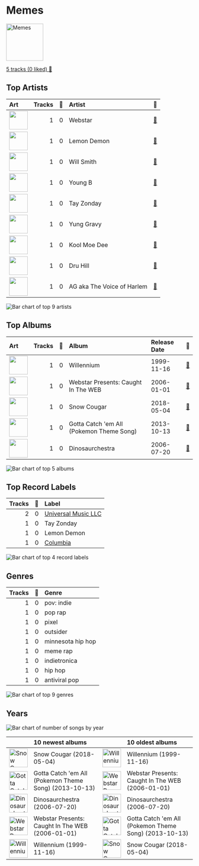 # Memes


<img src="https://mosaic.scdn.co/640/ab67616d0000b2735ca7079fad6246966d57dc2cab67616d0000b2735d2f39265b6ffeebcae4bfafab67616d0000b2737b0d0b56b568a7605dcebdd0ab67616d0000b273c12765ad5a12352ca300875e" alt="Memes" width="100" />

[5 tracks (0 liked) 🔗](https://open.spotify.com/playlist/3y11VzeS7U1PPGgpRpKoxr)

## Top Artists

| Art | Tracks | 💚 | Artist | 🔗 |
|:---|---:|---:|:---|:---|
| <img src="https://i.scdn.co/image/2bc32ff72814f473ba5064f9c48d6373464c8ca0" alt="" width="50" /> | 1 | 0 | Webstar | [🔗](https://open.spotify.com/artist/4oWRwCsvTevGlcq7OVN2Jq) |
| <img src="https://i.scdn.co/image/ab67616d0000b273ae390841cf7a97bf3a59bb5d" alt="" width="50" /> | 1 | 0 | Lemon Demon | [🔗](https://open.spotify.com/artist/4llAOeA6kEF4ytaB2fsmcW) |
| <img src="https://i.scdn.co/image/ab6761610000e5eb9e7e37aff77edd18db4584ff" alt="" width="50" /> | 1 | 0 | Will Smith | [🔗](https://open.spotify.com/artist/41qil2VaGbD194gaEcmmyx) |
| <img src="https://i.scdn.co/image/ab6761610000e5eb9b90387741eae5250453054e" alt="" width="50" /> | 1 | 0 | Young B | [🔗](https://open.spotify.com/artist/3gHXLeb9xeEGgIDiJk0pFa) |
| <img src="https://i.scdn.co/image/ab6761610000e5eb75574b502bacf3f418a373d1" alt="" width="50" /> | 1 | 0 | Tay Zonday | [🔗](https://open.spotify.com/artist/3LG7uFsPbPBjaBRpzwqLuX) |
| <img src="https://i.scdn.co/image/ab6761610000e5eb1426474970e91edb272b93b1" alt="" width="50" /> | 1 | 0 | Yung Gravy | [🔗](https://open.spotify.com/artist/2YOYua8FpudSEiB9s88IgQ) |
| <img src="https://i.scdn.co/image/ab6761610000e5eb901e8acc96d05a8952ce17c7" alt="" width="50" /> | 1 | 0 | Kool Moe Dee | [🔗](https://open.spotify.com/artist/2RE8NwNxsOyuNZDD0jRxHP) |
| <img src="https://i.scdn.co/image/20ec81c529aabd81f6e29600423e9e7ce89b6c01" alt="" width="50" /> | 1 | 0 | Dru Hill | [🔗](https://open.spotify.com/artist/1255GTUKNCLCTvH9ctD4cT) |
| <img src="nan" alt="" width="50" /> | 1 | 0 | AG aka The Voice of Harlem | [🔗](https://open.spotify.com/artist/0K1DwTQ4cfIuFUrWQ4E13Q) |

![Bar chart of top 9 artists](../../images/playlists/memes/artists.png)



## Top Albums

| Art | Tracks | 💚 | Album | Release Date | 🔗 |
|:---|---:|---:|:---|:---|:---|
| <img src="https://i.scdn.co/image/ab67616d0000b2737b0d0b56b568a7605dcebdd0" alt="" width="50" /> | 1 | 0 | Willennium | 1999-11-16 | [🔗](https://open.spotify.com/album/38ZO2nTo4L4PNtubKwtiAk) |
| <img src="https://i.scdn.co/image/ab67616d0000b2733dbd64c6273e74c14e931ab2" alt="" width="50" /> | 1 | 0 | Webstar Presents: Caught In The WEB | 2006-01-01 | [🔗](https://open.spotify.com/album/4RcQ4QcQISIA3hRsuTtAhA) |
| <img src="https://i.scdn.co/image/ab67616d0000b2735ca7079fad6246966d57dc2c" alt="" width="50" /> | 1 | 0 | Snow Cougar | 2018-05-04 | [🔗](https://open.spotify.com/album/5JzxLWdYLLpZTE6kaBLooY) |
| <img src="https://i.scdn.co/image/ab67616d0000b273c12765ad5a12352ca300875e" alt="" width="50" /> | 1 | 0 | Gotta Catch 'em All (Pokemon Theme Song) | 2013-10-13 | [🔗](https://open.spotify.com/album/7KGo2EffN8utT5Ea4waO1w) |
| <img src="https://i.scdn.co/image/ab67616d0000b2735d2f39265b6ffeebcae4bfaf" alt="" width="50" /> | 1 | 0 | Dinosaurchestra | 2006-07-20 | [🔗](https://open.spotify.com/album/4ZE05qOXBcWmItdv95gyiy) |

![Bar chart of top 5 albums](../../images/playlists/memes/albums.png)

## Top Record Labels

| Tracks | 💚 | Label |
|---:|---:|:---|
| 2 | 0 | [Universal Music LLC](../../labels/universal_music_llc/overview.md) |
| 1 | 0 | Tay Zonday |
| 1 | 0 | Lemon Demon |
| 1 | 0 | [Columbia](../../labels/columbia/overview.md) |

![Bar chart of top 4 record labels](../../images/playlists/memes/labels.png)

## Genres

| Tracks | 💚 | Genre |
|---:|---:|:---|
| 1 | 0 | pov: indie |
| 1 | 0 | pop rap |
| 1 | 0 | pixel |
| 1 | 0 | outsider |
| 1 | 0 | minnesota hip hop |
| 1 | 0 | meme rap |
| 1 | 0 | indietronica |
| 1 | 0 | hip hop |
| 1 | 0 | antiviral pop |

![Bar chart of top 9 genres](../../images/playlists/memes/genres.png)

## Years



![Bar chart of number of songs by year](../../images/playlists/memes/years.png)

| ​ | 10 newest albums | ​​ | 10 oldest albums |
|:---|:---|:---|:---|
| <img src="https://i.scdn.co/image/ab67616d0000b2735ca7079fad6246966d57dc2c" alt="Snow Cougar" width="50" /> | Snow Cougar (2018-05-04) | <img src="https://i.scdn.co/image/ab67616d0000b2737b0d0b56b568a7605dcebdd0" alt="Willennium" width="50" /> | Willennium (1999-11-16) |
| <img src="https://i.scdn.co/image/ab67616d0000b273c12765ad5a12352ca300875e" alt="Gotta Catch &#x27;em All (Pokemon Theme Song)" width="50" /> | Gotta Catch 'em All (Pokemon Theme Song) (2013-10-13) | <img src="https://i.scdn.co/image/ab67616d0000b2733dbd64c6273e74c14e931ab2" alt="Webstar Presents: Caught In The WEB" width="50" /> | Webstar Presents: Caught In The WEB (2006-01-01) |
| <img src="https://i.scdn.co/image/ab67616d0000b2735d2f39265b6ffeebcae4bfaf" alt="Dinosaurchestra" width="50" /> | Dinosaurchestra (2006-07-20) | <img src="https://i.scdn.co/image/ab67616d0000b2735d2f39265b6ffeebcae4bfaf" alt="Dinosaurchestra" width="50" /> | Dinosaurchestra (2006-07-20) |
| <img src="https://i.scdn.co/image/ab67616d0000b2733dbd64c6273e74c14e931ab2" alt="Webstar Presents: Caught In The WEB" width="50" /> | Webstar Presents: Caught In The WEB (2006-01-01) | <img src="https://i.scdn.co/image/ab67616d0000b273c12765ad5a12352ca300875e" alt="Gotta Catch &#x27;em All (Pokemon Theme Song)" width="50" /> | Gotta Catch 'em All (Pokemon Theme Song) (2013-10-13) |
| <img src="https://i.scdn.co/image/ab67616d0000b2737b0d0b56b568a7605dcebdd0" alt="Willennium" width="50" /> | Willennium (1999-11-16) | <img src="https://i.scdn.co/image/ab67616d0000b2735ca7079fad6246966d57dc2c" alt="Snow Cougar" width="50" /> | Snow Cougar (2018-05-04) |